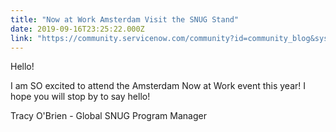 ```yaml
---
title: "Now at Work Amsterdam Visit the SNUG Stand"
date: 2019-09-16T23:25:22.000Z
link: "https://community.servicenow.com/community?id=community_blog&sys_id=3cbc5437db33ff004819fb24399619e9"
---
```

<p>Hello!</p>
<p>I am SO excited to attend the Amsterdam Now at Work event this year! I hope you will stop by to say hello!</p>
<p>Tracy O&#39;Brien - Global SNUG Program Manager</p>